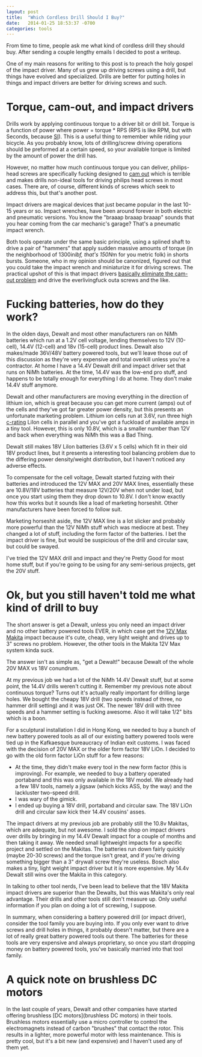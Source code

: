 ```yaml
---
layout: post
title:  "Which Cordless Drill Should I Buy?"
date:   2014-01-25 18:53:37 -0700
categories: tools
---
```

From time to time, people ask me what kind of cordless drill they should buy. After sending a couple lengthy emails I decided to post a writeup.

One of my main reasons for writing to this post is to preach the holy gospel of the impact driver. Many of us grew up driving screws using a drill, but things have evolved and specialized. Drills are better for putting holes in things and impact drivers are better for driving screws and such.

# Torque, cam-out, and impact drivers
Drills work by applying continuous torque to a driver bit or drill bit. Torque is a function of power where power = torque * RPS (RPS is like RPM, but with Seconds, because [SI](http://en.wikipedia.org/wiki/International_System_of_Units)). This is a useful thing to remember while riding your bicycle. As you probably know, lots of drilling/screw driving operations should be preformed at a certain speed, so your available torque is limited by the amount of power the drill has.

However, no matter how much continuous torque you can deliver, philips-head screws are specifically fucking designed to [cam out](http://en.wikipedia.org/wiki/Cam_out) which is terrible and makes drills non-ideal tools for driving philips head screws in most cases. There are, of course, different kinds of screws which seek to address this, but that's another post.

Impact drivers are magical devices that just became popular in the last 10-15 years or so. Impact wrenches, have been around forever in both electric and pneumatic versions. You know the "braaap braaap braaap" sounds that you hear coming from the car mechanic's garage? That's a pneumatic impact wrench.

Both tools operate under the same basic principle, using a splined shaft to drive a pair of "hammers" that apply sudden massive amounts of torque (in the neighborhood of 1300in*lbf, that's 150N*m for you metric folk) in shorts bursts.  Someone, who in my opinion should be canonized, figured out that you could take the impact wrench and miniaturize it for driving screws. The practical upshot of this is that impact drivers [basically eliminate the cam-out problem](http://en.wikipedia.org/wiki/Impact_driver) and drive the everlivingfuck outa screws and the like.

# Fucking batteries, how do they work?
In the olden days, Dewalt and most other manufacturers ran on NiMh batteries which run at a 1.2V cell voltage, lending themselves to 12V (10-cell), 14.4V (12-cell) and 18v (15-cell) product lines. Dewalt also makes/made 36V/48V battery powered tools, but we'll leave those out of this discussion as they're very expensive and total overkill unless you're a contractor. At home I have a 14.4V Dewalt drill and impact driver set that runs on NiMh batteries. At the time, 14.4V was the low-end pro stuff, and happens to be totally enough for everything I do at home. They don't make 14.4V stuff anymore.

Dewalt and other manufacturers are moving everything in the direction of lithium ion, which is great because you can get more current (amps) out of the cells and they've got far greater power density, but this presents an unfortunate marketing problem. Lithium ion cells run at 3.6V, run three high [c-rating](http://www.commonsenserc.com/page.php?page=c_ratings_explained.html) LiIon cells in parallel and you've got a fuckload of available amps in a tiny tool. However, this is only 10.8V, which is a smaller number than 12V and back when everything was NiMh this was a Bad Thing.

Dewalt still makes 18V LiIon batteries (3.6V x 5 cells) which fit in their old 18V product lines, but it presents a interesting tool balancing problem due to the differing power density/weight distribution, but I haven't noticed any adverse effects.

To compensate for the cell voltage, Dewalt started futzing with their batteries and introduced the 12V MAX and 20V MAX lines, essentially these are 10.8V/18V batteries that measure 12V/20V when not under load, but once you start using them they drop down to 10.8V. I don't know exactly how this works but it sounds like a load of marketing horseshit. Other manufacturers have been forced to follow suit.

Marketing horseshit aside, the 12V MAX line is a lot slicker and probably more powerful than the 12V NiMh stuff which was mediocre at best. They changed a lot of stuff, including the form factor of the batteries. I bet the impact driver is fine, but would be suspicious of the drill and circular saw, but could be swayed.

I've tried the 12V MAX drill and impact and they're Pretty Good for most home stuff, but if you're going to be using for any semi-serious projects, get the 20V stuff.

# Ok, but you still haven't told me what kind of drill to buy
The short answer is get a Dewalt, unless you only need an impact driver and no other battery powered tools EVER, in which case get the [12V Max Makita](http://www.amazon.com/Makita-DT01W-Lithium-Ion-Cordless-Impact/dp/B004HEY0BU/) impact because it's cute, cheap, very light weight and drives up to 3" screws no problem. However, the other tools in the Makita 12V Max system kinda suck.

The answer isn't as simple as, "get a Dewalt!" because Dewalt of the whole 20V MAX vs 18V conundrum.

At my previous job we had a lot of the NiMh 14.4V Dewalt stuff, but at some point, the 14.4V drills weren't cutting it.  Remember my previous note about continuous torque? Turns out it's actually really important for drilling large holes. We bought the cheapy 18V drill (two speeds instead of three, no hammer drill setting) and it was just OK. The newer 18V drill with three speeds and a hammer setting is fucking awesome. Also it will take 1/2" bits which is a boon.

For a sculptural installation I did in Hong Kong, we needed to buy a bunch of new battery powered tools as all of our existing battery powered tools were tied up in the Kafkaesque bureaucracy of Indian exit customs. I was faced with the decision of 20V MAX or the older form factor 18V LiOn. I decided to go with the old form factor LiOn stuff for a few reasons:

- At the time, they didn't make every tool in the new form factor (this is improving). For example, we needed to buy a battery operated portaband and this was only available in the 18V model.
We already had a few 18V tools, namely a jigsaw (which kicks ASS, by the way) and the lackluster two-speed drill.
- I was wary of the gimick.
- I ended up buying a 18V drill, portaband and circular saw. The 18V LiOn drill and circular saw kick their 14.4V cousins' asses.

The impact drivers at my previous job are probably still the 10.8v Makitas, which are adequate, but not awesome. I sold the shop on impact drivers over drills by bringing in my 14.4V Dewalt impact for a couple of months and then taking it away. We needed small lightweight impacts for a specific project and settled on the Makitas. The batteries run down fairly quickly (maybe 20-30 screws) and the torque isn't great, and if you're driving something bigger than a 3" drywall screw they're useless. Bosch also makes a tiny, light weight impact driver but it is more expensive. My 14.4v Dewalt still wins over the Makita in this category.

In talking to other tool nerds, I've  been lead to believe that the 18V Makita impact drivers are superior than the Dewalts, but this was Makita's only real advantage. Their drills and other tools still don't measure up. Only useful information if you plan on doing a lot of screwing, I suppose.

In summary, when considering a battery powered drill (or impact driver), consider the tool family you are buying into. If you only ever want to drive screws and drill holes in things, it probably doesn't matter, but there are a lot of really great battery powered tools out there. The batteries for these tools are very expensive and always proprietary, so once you start dropping money on battery powered tools, you've basically married into that tool family.

# A quick note on brushless DC motors
In the last couple of years, Dewalt and other companies have started offering brushless [DC motors](brushless DC motors) in their tools. Brushless motors essentially use a micro controller to control the electromagnets instead of carbon "brushes" that contact the rotor. This results in a lighter, more powerful motor with less maintenance.  This is pretty cool, but it's a bit new (and expensive) and I haven't used any of them yet.